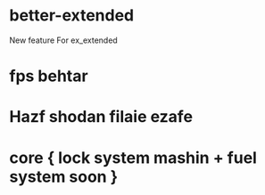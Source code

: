 # better-extended
New feature For ex_extended



# fps behtar
# Hazf shodan filaie ezafe
# core { lock system mashin + fuel system soon }



    

